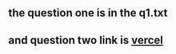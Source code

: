 ## the question one is in the q1.txt 
## and question two link is [vercel](https://uias.vercel.app/)
